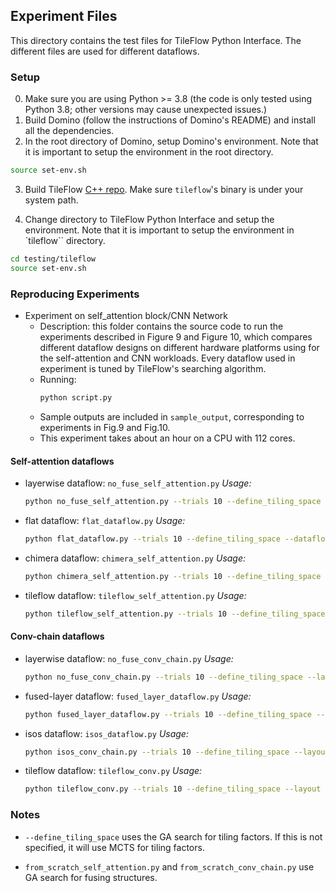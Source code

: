 ## Experiment Files

This directory contains the test files for TileFlow Python Interface.
The different files are used for different dataflows.

### Setup
0. Make sure you are using Python >= 3.8 (the code is only tested using Python 3.8; other versions may cause unexpected issues.)
1. Build Domino (follow the instructions of Domino's README) and install all the dependencies.
2. In the root directory of Domino, setup Domino's environment. Note that it is important to setup the environment in the root directory.
```sh
source set-env.sh
``` 

3. Build TileFlow [C++ repo](https://github.com/pku-liang/TileFlow). Make sure `tileflow`'s binary is under your system path.

4. Change directory to TileFlow Python Interface and setup the environment. Note that it is important to setup the environment in `tileflow`` directory.
```sh
cd testing/tileflow
source set-env.sh
```

### Reproducing Experiments
- Experiment on self_attention block/CNN Network
    - Description: this folder contains the source code to run the experiments described in Figure 9 and Figure 10, which compares different dataflow designs on different hardware platforms using for the self-attention and CNN workloads. Every dataflow used in experiment is tuned by TileFlow's searching algorithm.
    - Running:
        ```sh
        python script.py
        ```
    - Sample outputs are included in `sample_output`, corresponding to experiments in Fig.9 and Fig.10.
    - This experiment takes about an hour on a CPU with 112 cores. 

#### Self-attention dataflows
- layerwise dataflow: `no_fuse_self_attention.py`
    *Usage:* 
    ```sh
    python no_fuse_self_attention.py --trials 10 --define_tiling_space
    ```

- flat dataflow: `flat_dataflow.py`
    *Usage:* 
    ```sh
    python flat_dataflow.py --trials 10 --define_tiling_space --dataflow rgran
    ```

- chimera dataflow: `chimera_self_attention.py`
    *Usage:* 
    ```sh
    python chimera_self_attention.py --trials 10 --define_tiling_space
    ```

- tileflow dataflow: `tileflow_self_attention.py`
    *Usage:* 
    ```sh
    python tileflow_self_attention.py --trials 10 --define_tiling_space
    ```

#### Conv-chain dataflows
- layerwise dataflow: `no_fuse_conv_chain.py`
    *Usage:* 
    ```sh
    python no_fuse_conv_chain.py --trials 10 --define_tiling_space --layout nhwc
    ```

- fused-layer dataflow: `fused_layer_dataflow.py`
    *Usage:* 
    ```sh
    python fused_layer_dataflow.py --trials 10 --define_tiling_space --layout nhwc
    ```

- isos dataflow: `isos_dataflow.py`
    *Usage:* 
    ```sh
    python isos_conv_chain.py --trials 10 --define_tiling_space --layout nhwc
    ```

- tileflow dataflow: `tileflow_conv.py`
    *Usage:* 
    ```sh
    python tileflow_conv.py --trials 10 --define_tiling_space --layout nhwc
    ```

### Notes
- `--define_tiling_space` uses the GA search for tiling factors. If this is not specified, it will use MCTS for tiling factors.

- `from_scratch_self_attention.py` and `from_scratch_conv_chain.py` use GA search for fusing structures.